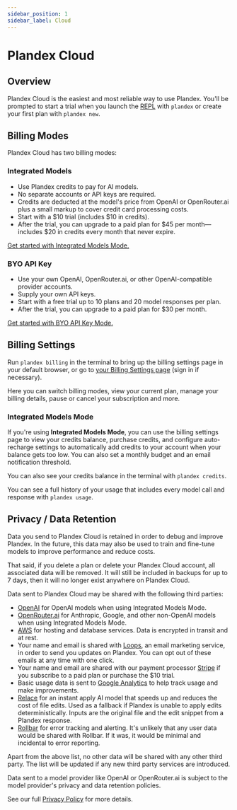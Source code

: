 ```yaml
---
sidebar_position: 1
sidebar_label: Cloud
---
```


# Plandex Cloud

## Overview

Plandex Cloud is the easiest and most reliable way to use Plandex. You'll be prompted to start a trial when you launch the [REPL](../repl.md) with `plandex` or create your first plan with `plandex new`.

## Billing Modes

Plandex Cloud has two billing modes:

### Integrated Models

- Use Plandex credits to pay for AI models.
- No separate accounts or API keys are required.
- Credits are deducted at the model's price from OpenAI or OpenRouter.ai plus a small markup to cover credit card processing costs.
- Start with a $10 trial (includes $10 in credits).
- After the trial, you can upgrade to a paid plan for $45 per month—includes $20 in credits every month that never expire.

[Get started with Integrated Models Mode.](https://app.plandex.ai/start?modelsMode=integrated)


### BYO API Key

- Use your own OpenAI, OpenRouter.ai, or other OpenAI-compatible provider accounts.
- Supply your own API keys.
- Start with a free trial up to 10 plans and 20 model responses per plan.
- After the trial, you can upgrade to a paid plan for $30 per month.

[Get started with BYO API Key Mode.](https://app.plandex.ai/start?modelsMode=byo)

## Billing Settings

Run `plandex billing` in the terminal to bring up the billing settings page in your default browser, or go to [your Billing Settings page](https://app.plandex.ai/settings/billing) (sign in if necessary).

Here you can switch billing modes, view your current plan, manage your billing details, pause or cancel your subscription and more.

### Integrated Models Mode

If you're using **Integrated Models Mode**, you can use the billing settings page to view your credits balance, purchase credits, and configure auto-recharge settings to automatically add credits to your account when your balance gets too low. You can also set a monthly budget and an email notification threshold.

You can also see your credits balance in the terminal with `plandex credits`.

You can see a full history of your usage that includes every model call and response with `plandex usage`.

## Privacy / Data Retention

Data you send to Plandex Cloud is retained in order to debug and improve Plandex. In the future, this data may also be used to train and fine-tune models to improve performance and reduce costs.

That said, if you delete a plan or delete your Plandex Cloud account, all associated data will be removed. It will still be included in backups for up to 7 days, then it will no longer exist anywhere on Plandex Cloud.

Data sent to Plandex Cloud may be shared with the following third parties:

- [OpenAI](https://openai.com) for OpenAI models when using Integrated Models Mode.
- [OpenRouter.ai](https://openrouter.ai/) for Anthropic, Google, and other non-OpenAI models when using Integrated Models Mode.
- [AWS](https://aws.amazon.com/) for hosting and database services. Data is encrypted in transit and at rest.
- Your name and email is shared with [Loops](https://loops.so/), an email marketing service, in order to send you updates on Plandex. You can opt out of these emails at any time with one click.
- Your name and email are shared with our payment processor [Stripe](https://stripe.com/) if you subscribe to a paid plan or purchase the $10 trial.
- Basic usage data is sent to [Google Analytics](https://analytics.google.com/) to help track usage and make improvements.
- [Relace](https://relace.ai/) for an instant apply AI model that speeds up and reduces the cost of file edits. Used as a fallback if Plandex is unable to apply edits deterministically. Inputs are the original file and the edit snippet from a Plandex response.
- [Rollbar](https://rollbar.com/) for error tracking and alerting. It's unlikely that any user data would be shared with Rollbar. If it was, it would be minimal and incidental to error reporting.

Apart from the above list, no other data will be shared with any other third party. The list will be updated if any new third party services are introduced.

Data sent to a model provider like OpenAI or OpenRouter.ai is subject to the model provider's privacy and data retention policies.

See our full [Privacy Policy](https://plandex.ai/privacy) for more details.
